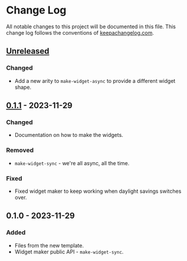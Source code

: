 # Change Log
All notable changes to this project will be documented in this file. This change log follows the conventions of [keepachangelog.com](http://keepachangelog.com/).

## [Unreleased]
### Changed
- Add a new arity to `make-widget-async` to provide a different widget shape.

## [0.1.1] - 2023-11-29
### Changed
- Documentation on how to make the widgets.

### Removed
- `make-widget-sync` - we're all async, all the time.

### Fixed
- Fixed widget maker to keep working when daylight savings switches over.

## 0.1.0 - 2023-11-29
### Added
- Files from the new template.
- Widget maker public API - `make-widget-sync`.

[Unreleased]: https://github.com/aporia/aporia/compare/0.1.1...HEAD
[0.1.1]: https://github.com/aporia/aporia/compare/0.1.0...0.1.1
